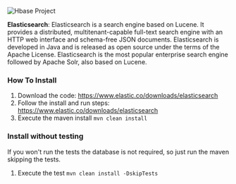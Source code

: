 
![Hbase Project](https://github.com/JNOSQL/jnosql-site/blob/master/assets/img/logos/hbase.png)


**Elasticsearch**: Elasticsearch is a search engine based on Lucene. It provides a distributed, multitenant-capable full-text search engine with an HTTP web interface and schema-free JSON documents. Elasticsearch is developed in Java and is released as open source under the terms of the Apache License. Elasticsearch is the most popular enterprise search engine followed by Apache Solr, also based on Lucene.


### How To Install

1. Download the code: https://www.elastic.co/downloads/elasticsearch
1. Follow the install and run steps: https://www.elastic.co/downloads/elasticsearch
1. Execute the maven install `mvn clean install`


### Install without testing


If you won't run the tests the database is not required, so just run the maven skipping the tests.

1. Execute the test `mvn clean install -DskipTests`
